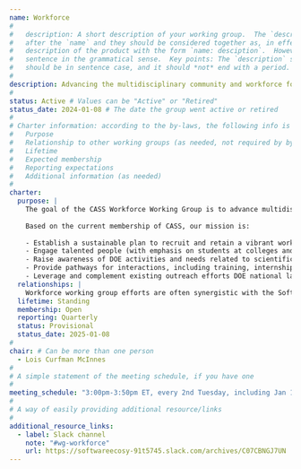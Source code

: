 ```yaml
---
name: Workforce
#
#   description: A short description of your working group.  The `description` is always shown immediately 
#   after the `name` and they should be considered together as, in effect constructing a sentence-length 
#   description of the product with the form `name: desciption`.  However it does not need to be a complete 
#   sentence in the grammatical sense.  Key points: The `description` should *not* repeat the `name`, it 
#   should be in sentence case, and it should *not* end with a period.
# 
description: Advancing the multidisciplinary community and workforce for next-generation computing sciences, with emphasis on scientific software
#
status: Active # Values can be "Active" or "Retired"
status_date: 2024-01-08 # The date the group went active or retired
#
# Charter information: according to the by-laws, the following info is expected:
#   Purpose
#   Relationship to other working groups (as needed, not required by by-laws)
#   Lifetime
#   Expected membership
#   Reporting expectations
#   Additional information (as needed)
#
charter:
  purpose: |
    The goal of the CASS Workforce Working Group is to advance multidisciplinary leadership in next-generation computing sciences, with emphasis on robust and innovative scientific software as a cornerstone of advancing basic science, innovation, and security.
    
    Based on the current membership of CASS, our mission is:
   
    - Establish a sustainable plan to recruit and retain a vibrant workforce in the DOE HPC/AI community by fostering a supportive culture for all.
    - Engage talented people (with emphasis on students at colleges and universities throughout the U.S.) with the potential for strong skills and interest in HPC/AI.
    - Raise awareness of DOE activities and needs related to scientific applications, software technologies, hardware, and infrastructure.
    - Provide pathways for interactions, including training, internships, collaborations, and seamless entry into HPC/scientific software careers.
    - Leverage and complement existing outreach efforts DOE national laboratories, computing facilities, and the HPC computational science community.
  relationships: |
    Workforce working group efforts are often synergistic with the Software Ecosystem, Impact Framework and User-Developer Experience (UDX) working groups. 
  lifetime: Standing
  membership: Open
  reporting: Quarterly
  status: Provisional
  status_date: 2025-01-08
#
chair: # Can be more than one person
  - Lois Curfman McInnes
#
# A simple statement of the meeting schedule, if you have one
#
meeting_schedule: "3:00pm-3:50pm ET, every 2nd Tuesday, including Jan 14, 2025"
#
# A way of easily providing additional resource/links
#
additional_resource_links:
  - label: Slack channel
    note: "#wg-workforce"
    url: https://softwareecosy-91t5745.slack.com/archives/C07CBNGJ7UN
---
```

